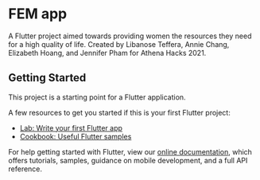 # FEM app

A Flutter project aimed towards providing women the resources they need for a high quality of life.
Created by Libanose Teffera, Annie Chang, Elizabeth Hoang, and Jennifer Pham for Athena Hacks 2021.

## Getting Started

This project is a starting point for a Flutter application.

A few resources to get you started if this is your first Flutter project:

- [Lab: Write your first Flutter app](https://flutter.dev/docs/get-started/codelab)
- [Cookbook: Useful Flutter samples](https://flutter.dev/docs/cookbook)

For help getting started with Flutter, view our
[online documentation](https://flutter.dev/docs), which offers tutorials,
samples, guidance on mobile development, and a full API reference.
